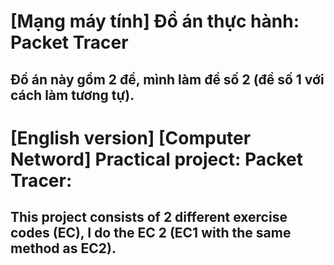 # [Mạng máy tính] Đồ án thực hành: Packet Tracer
## **Đồ án này gồm 2 đề, mình làm đề số 2 (đề số 1 với cách làm tương tự).**
# [English version] [Computer Netword] Practical project: Packet Tracer:
## This project consists of 2 different exercise codes (EC), I do the EC 2 (EC1 with the same method as EC2).


